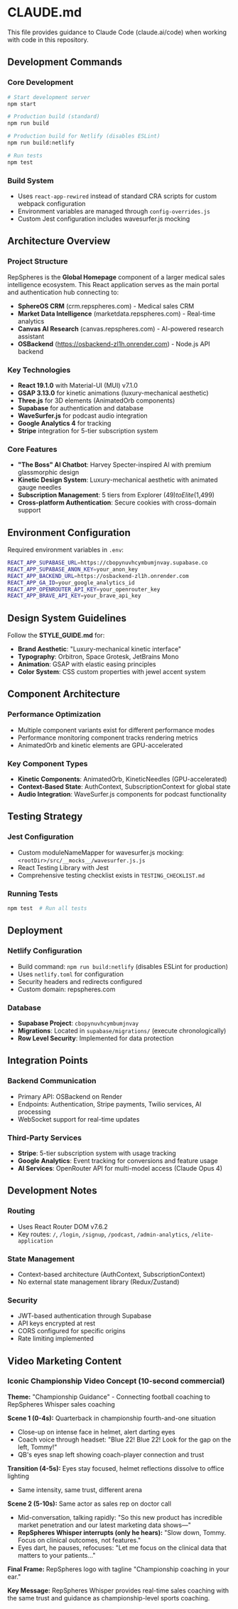 # CLAUDE.md

This file provides guidance to Claude Code (claude.ai/code) when working with code in this repository.

## Development Commands

### Core Development
```bash
# Start development server
npm start

# Production build (standard)
npm run build

# Production build for Netlify (disables ESLint)
npm run build:netlify

# Run tests
npm test
```

### Build System
- Uses `react-app-rewired` instead of standard CRA scripts for custom webpack configuration
- Environment variables are managed through `config-overrides.js` 
- Custom Jest configuration includes wavesurfer.js mocking

## Architecture Overview

### Project Structure
RepSpheres is the **Global Homepage** component of a larger medical sales intelligence ecosystem. This React application serves as the main portal and authentication hub connecting to:

- **SphereOS CRM** (crm.repspheres.com) - Medical sales CRM
- **Market Data Intelligence** (marketdata.repspheres.com) - Real-time analytics  
- **Canvas AI Research** (canvas.repspheres.com) - AI-powered research assistant
- **OSBackend** (https://osbackend-zl1h.onrender.com) - Node.js API backend

### Key Technologies
- **React 19.1.0** with Material-UI (MUI) v7.1.0
- **GSAP 3.13.0** for kinetic animations (luxury-mechanical aesthetic)
- **Three.js** for 3D elements (AnimatedOrb components)
- **Supabase** for authentication and database
- **WaveSurfer.js** for podcast audio integration
- **Google Analytics 4** for tracking
- **Stripe** integration for 5-tier subscription system

### Core Features
- **"The Boss" AI Chatbot**: Harvey Specter-inspired AI with premium glassmorphic design
- **Kinetic Design System**: Luxury-mechanical aesthetic with animated gauge needles
- **Subscription Management**: 5 tiers from Explorer ($49) to Elite ($1,499)
- **Cross-platform Authentication**: Secure cookies with cross-domain support

## Environment Configuration

Required environment variables in `.env`:
```bash
REACT_APP_SUPABASE_URL=https://cbopynuvhcymbumjnvay.supabase.co
REACT_APP_SUPABASE_ANON_KEY=your_anon_key
REACT_APP_BACKEND_URL=https://osbackend-zl1h.onrender.com
REACT_APP_GA_ID=your_google_analytics_id
REACT_APP_OPENROUTER_API_KEY=your_openrouter_key
REACT_APP_BRAVE_API_KEY=your_brave_api_key
```

## Design System Guidelines

Follow the **STYLE_GUIDE.md** for:
- **Brand Aesthetic**: "Luxury-mechanical kinetic interface"
- **Typography**: Orbitron, Space Grotesk, JetBrains Mono
- **Animation**: GSAP with elastic easing principles
- **Color System**: CSS custom properties with jewel accent system

## Component Architecture

### Performance Optimization
- Multiple component variants exist for different performance modes
- Performance monitoring component tracks rendering metrics
- AnimatedOrb and kinetic elements are GPU-accelerated

### Key Component Types
- **Kinetic Components**: AnimatedOrb, KineticNeedles (GPU-accelerated)
- **Context-Based State**: AuthContext, SubscriptionContext for global state
- **Audio Integration**: WaveSurfer.js components for podcast functionality

## Testing Strategy

### Jest Configuration
- Custom moduleNameMapper for wavesurfer.js mocking: `<rootDir>/src/__mocks__/wavesurfer.js.js`
- React Testing Library with Jest
- Comprehensive testing checklist exists in `TESTING_CHECKLIST.md`

### Running Tests
```bash
npm test  # Run all tests
```

## Deployment

### Netlify Configuration
- Build command: `npm run build:netlify` (disables ESLint for production)
- Uses `netlify.toml` for configuration
- Security headers and redirects configured
- Custom domain: repspheres.com

### Database
- **Supabase Project**: `cbopynuvhcymbumjnvay`
- **Migrations**: Located in `supabase/migrations/` (execute chronologically)
- **Row Level Security**: Implemented for data protection

## Integration Points

### Backend Communication
- Primary API: OSBackend on Render
- Endpoints: Authentication, Stripe payments, Twilio services, AI processing
- WebSocket support for real-time updates

### Third-Party Services
- **Stripe**: 5-tier subscription system with usage tracking
- **Google Analytics**: Event tracking for conversions and feature usage
- **AI Services**: OpenRouter API for multi-model access (Claude Opus 4)

## Development Notes

### Routing
- Uses React Router DOM v7.6.2
- Key routes: `/`, `/login`, `/signup`, `/podcast`, `/admin-analytics`, `/elite-application`

### State Management
- Context-based architecture (AuthContext, SubscriptionContext)
- No external state management library (Redux/Zustand)

### Security
- JWT-based authentication through Supabase
- API keys encrypted at rest
- CORS configured for specific origins
- Rate limiting implemented

## Video Marketing Content

### Iconic Championship Video Concept (10-second commercial)
**Theme:** "Championship Guidance" - Connecting football coaching to RepSpheres Whisper sales coaching

**Scene 1 (0-4s):** Quarterback in championship fourth-and-one situation
- Close-up on intense face in helmet, alert darting eyes
- Coach voice through headset: "Blue 22! Blue 22! Look for the gap on the left, Tommy!"
- QB's eyes snap left showing coach-player connection and trust

**Transition (4-5s):** Eyes stay focused, helmet reflections dissolve to office lighting
- Same intensity, same trust, different arena

**Scene 2 (5-10s):** Same actor as sales rep on doctor call
- Mid-conversation, talking rapidly: "So this new product has incredible market penetration and our latest marketing data shows—"
- **RepSpheres Whisper interrupts (only he hears):** "Slow down, Tommy. Focus on clinical outcomes, not features."
- Eyes dart, he pauses, refocuses: "Let me focus on the clinical data that matters to your patients..."

**Final Frame:** RepSpheres logo with tagline "Championship coaching in your ear."

**Key Message:** RepSpheres Whisper provides real-time sales coaching with the same trust and guidance as championship-level sports coaching.